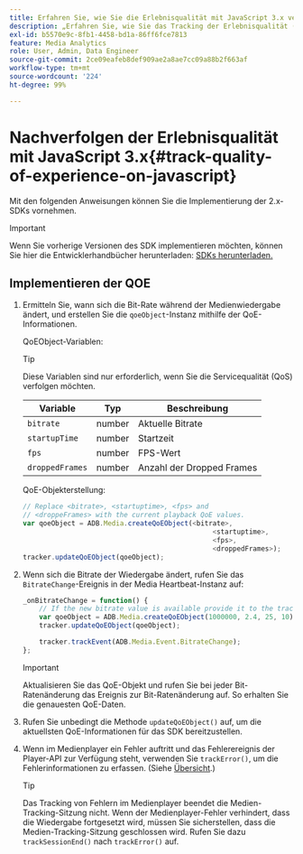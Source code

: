 ```yaml
---
title: Erfahren Sie, wie Sie die Erlebnisqualität mit JavaScript 3.x verfolgen können.
description: „Erfahren Sie, wie Sie das Tracking der Erlebnisqualität (QoE, QoS) mit dem Medien-SDK in Browser-Programmen mit JavaScript 3x implementieren.“
exl-id: b5570e9c-8fb1-4458-bd1a-86ff6fce7813
feature: Media Analytics
role: User, Admin, Data Engineer
source-git-commit: 2ce09eafeb8def909ae2a8ae7cc09a88b2f663af
workflow-type: tm+mt
source-wordcount: '224'
ht-degree: 99%

---
```


# Nachverfolgen der Erlebnisqualität mit JavaScript 3.x{#track-quality-of-experience-on-javascript}

Mit den folgenden Anweisungen können Sie die Implementierung der 2.x-SDKs vornehmen.

>[!IMPORTANT]
>
>Wenn Sie vorherige Versionen des SDK implementieren möchten, können Sie hier die Entwicklerhandbücher herunterladen: [SDKs herunterladen.](/help/getting-started/download-sdks.md)

## Implementieren der QOE

1. Ermitteln Sie, wann sich die Bit-Rate während der Medienwiedergabe ändert, und erstellen Sie die `qoeObject`-Instanz mithilfe der QoE-Informationen.

   QoEObject-Variablen:

   >[!TIP]
   >
   >Diese Variablen sind nur erforderlich, wenn Sie die Servicequalität (QoS) verfolgen möchten.

   | Variable | Typ | Beschreibung |
   | --- | --- | --- |
   | `bitrate` | number | Aktuelle Bitrate |
   | `startupTime` | number | Startzeit |
   | `fps` | number | FPS-Wert |
   | `droppedFrames` | number | Anzahl der Dropped Frames |

   QoE-Objekterstellung:

   ```js
   // Replace <bitrate>, <startuptime>, <fps> and
   // <droppeFrames> with the current playback QoE values.
   var qoeObject = ADB.Media.createQoEObject(<bitrate>,
                                                  <startuptime>,
                                                  <fps>,
                                                  <droppedFrames>);
   tracker.updateQoEObject(qoeObject);
   ```

1. Wenn sich die Bitrate der Wiedergabe ändert, rufen Sie das `BitrateChange`-Ereignis in der Media Heartbeat-Instanz auf:

   ```js
   _onBitrateChange = function() {
       // If the new bitrate value is available provide it to the tracker.
       var qoeObject = ADB.Media.createQoEObject(1000000, 2.4, 25, 10);
       tracker.updateQoEObject(qoeObject);
   
       tracker.trackEvent(ADB.Media.Event.BitrateChange);
   };
   ```

   >[!IMPORTANT]
   >
   >Aktualisieren Sie das QoE-Objekt und rufen Sie bei jeder Bit-Ratenänderung das Ereignis zur Bit-Ratenänderung auf. So erhalten Sie die genauesten QoE-Daten.

1. Rufen Sie unbedingt die Methode `updateQoEObject()` auf, um die aktuellsten QoE-Informationen für das SDK bereitzustellen.
1. Wenn im Medienplayer ein Fehler auftritt und das Fehlerereignis der Player-API zur Verfügung steht, verwenden Sie `trackError()`, um die Fehlerinformationen zu erfassen. (Siehe [Übersicht](/help/use-cases/track-errors/track-errors-overview.md).)

   >[!TIP]
   >
   >Das Tracking von Fehlern im Medienplayer beendet die Medien-Tracking-Sitzung nicht. Wenn der Medienplayer-Fehler verhindert, dass die Wiedergabe fortgesetzt wird, müssen Sie sicherstellen, dass die Medien-Tracking-Sitzung geschlossen wird. Rufen Sie dazu `trackSessionEnd()` nach `trackError()` auf.
